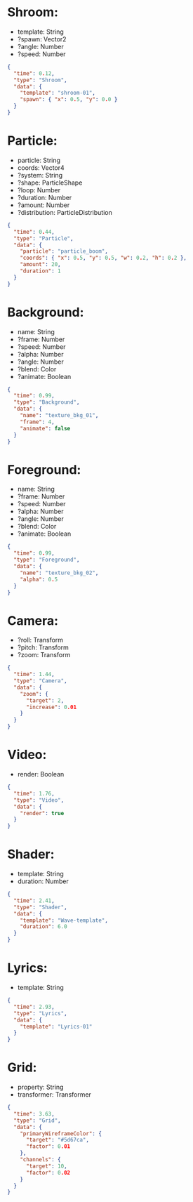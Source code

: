 # Shroom:
 - template: String
 - ?spawn: Vector2
 - ?angle: Number
 - ?speed: Number
```json
{
  "time": 0.12,
  "type": "Shroom",
  "data": {
    "template": "shroom-01",
    "spawn": { "x": 0.5, "y": 0.0 }
  }
}
```

# Particle:
 - particle: String
 - coords: Vector4
 - ?system: String
 - ?shape: ParticleShape
 - ?loop: Number
 - ?duration: Number
 - ?amount: Number
 - ?distribution: ParticleDistribution
```json
{
  "time": 0.44,
  "type": "Particle",
  "data": {
    "particle": "particle_boom",
    "coords": { "x": 0.5, "y": 0.5, "w": 0.2, "h": 0.2 },
    "amount": 20,
    "duration": 1
  }
}
```

# Background:
 - name: String
 - ?frame: Number
 - ?speed: Number
 - ?alpha: Number
 - ?angle: Number
 - ?blend: Color
 - ?animate: Boolean
```json
{
  "time": 0.99,
  "type": "Background",
  "data": {
    "name": "texture_bkg_01",
    "frame": 4,
    "animate": false
  }
}
```

# Foreground:
 - name: String
 - ?frame: Number
 - ?speed: Number
 - ?alpha: Number
 - ?angle: Number
 - ?blend: Color
 - ?animate: Boolean
```json
{
  "time": 0.99,
  "type": "Foreground",
  "data": {
    "name": "texture_bkg_02",
    "alpha": 0.5
  }
}
```

# Camera:
 - ?roll: Transform
 - ?pitch: Transform
 - ?zoom: Transform
```json
{
  "time": 1.44,
  "type": "Camera",
  "data": {
    "zoom": {
      "target": 2,
      "increase": 0.01
    }
  }
}
```

# Video:
 - render: Boolean
```json
{
  "time": 1.76,
  "type": "Video",
  "data": {
    "render": true
  }
}
```

# Shader:
 - template: String
 - duration: Number
```json
{
  "time": 2.41,
  "type": "Shader",
  "data": {
    "template": "Wave-template",
    "duration": 6.0
  }
}
```

# Lyrics:
 - template: String
```json
{
  "time": 2.93,
  "type": "Lyrics",
  "data": {
    "template": "Lyrics-01"
  }
}
```

# Grid:
 - property: String
 - transformer: Transformer
```json
{
  "time": 3.63,
  "type": "Grid",
  "data": {
    "primaryWireframeColor": {
      "target": "#5d67ca",
      "factor": 0.01
    },
    "channels": {
      "target": 10,
      "factor": 0.02
    }
  }
}
```